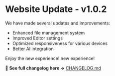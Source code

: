 # Website Update - v1.0.2

We have made several updates and improvements:

- Enhanced file management system  
- Improved Editor settings  
- Optimized responsiveness for various devices  
- Better AI integration  

Enjoy the new experience!
new experience!  

📜 **See full changelog here →** [CHANGELOG.md](./CHANGELOG.md)  
